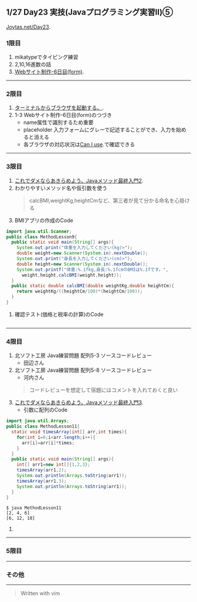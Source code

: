 ## 1/27 Day23 実技(Javaプログラミング実習Ⅱ)⑤
[Joytas.net/Day23](https://joytas.net/%e8%a8%93%e7%b7%b4/day23).
### 1限目
1. mikatypeでタイピング練習
2. 2,10,16進数の話
3. [Webサイト制作-6日目(form)](https://joytas.net/programming/website/website06).
---
### 2限目
1. [ターミナルからブラウザを起動する。](https://joytas.net/mac/open_browser_from_terminal).
1. 1-3 Webサイト制作-6日目(form)のつづき
	- name属性で識別するため重要
	- placeholder 入力フォームにグレーで記述することができ、入力を始めると消える  
	- 各ブラウザの対応状況は[Can I use](https://caniuse.com/#home).で確認できる
---
### 3限目
1. [これでダメならあきらめよう。Javaメソッド最終入門2](https://joytas.net/programming/java_last_method_2).
1. わかりやすいメソッド名や仮引数を使う
	> calcBMI,weightKg,heightCmなど、第三者が見て分かる命名を心掛ける
1. BMIアプリの作成のCode
~~~java
import java.util.Scanner;
public class MethodLesson9{
  public static void main(String[] args){
    System.out.print("体重を入力してください(kg)>");
    double weight=new Scanner(System.in).nextDouble();
    System.out.print("身長を入力してください(cm)>");
    double height=new Scanner(System.in).nextDouble();
    System.out.printf("体重:%.1fkg,身長:%.1fcmのBMIは%.1fです。",
      weight,height,calcBMI(weight,height));
  }
  public static double calcBMI(double weightKg,double heightCm){
    return weightKg/((heightCm/100)*(heightCm/100));
  }
}
~~~
1. 確認テスト(価格と税率の計算)のCode
~~~java
~~~
---
### 4限目
1. 北ソフト工房 Java練習問題 配列5-3 ソースコードレビュー
	- 田辺さん
1. 北ソフト工房 Java練習問題 配列5-8 ソースコードレビュー
	- 河内さん
	> コードレビューを想定して宿題にはコメントを入れておくと良い
1. [これでダメならあきらめよう。Javaメソッド最終入門3](https://joytas.net/programming/java_last_method_3).
	- 引数に配列のCode
~~~java
import java.util.Arrays;
public class MethodLesson11{
  static void timesArray(int[] arr,int times){
    for(int i=0;i<arr.length;i++){
      arr[i]=arr[i]*times;
    }
  }
  public static void main(String[] args){
    int[] arr1=new int[]{1,2,3};
    timesArray(arr1,2);
    System.out.println(Arrays.toString(arr1));
    timesArray(arr1,3);
    System.out.println(Arrays.toString(arr1));
  }
}
~~~
~~~
$ java MethodLesson11
[2, 4, 6]
[6, 12, 18]
~~~
1. 
---
### 5限目
---
### その他
---
> Written with vim
